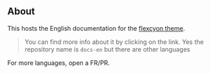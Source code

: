 ## About
This hosts the English documentation for the [flexcyon theme](https://github.com/bladeacer/flexcyon). 
> You can find more info about it by clicking on the link.
> Yes the repository name is `docs-en` but there are other languages

For more languages, open a FR/PR.